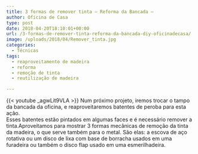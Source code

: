 ```yaml
---
title: 3 formas de remover tinta – Reforma da Bancada –
author: Oficina de Casa
type: post
date: 2018-04-20T18:10:01+00:00
url: /3-formas-de-remover-tinta-reforma-da-bancada-diy-oficinadecasa/
image: /uploads/2018/04/Remover_tinta.jpg
categories:
  - Técnicas
tags:
  - reaproveitamento de madeira
  - reforma
  - remoção de tinta
  - reutilização de madeira

---
```

{{< youtube _agwLit9VLA >}}
Num próximo projeto, iremos trocar o tampo da bancada da oficina, e reaproveitaremos batentes de peroba para esta ação.  
Esses batentes estão pintados em algumas faces e é necessário remover a tinta.Aproveitamos para mostrar 3 formas mecânicas de remoção da tinta da madeira, o que serve também para o metal. São elas: a escova de aço rotativa ou um disco de lixa com base de borracha usados em uma furadeira ou também o disco flap usado em uma esmerilhadeira.
